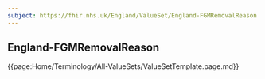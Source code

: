 ```yaml
---
subject: https://fhir.nhs.uk/England/ValueSet/England-FGMRemovalReason
---
```

## England-FGMRemovalReason

{{page:Home/Terminology/All-ValueSets/ValueSetTemplate.page.md}}
<br>

